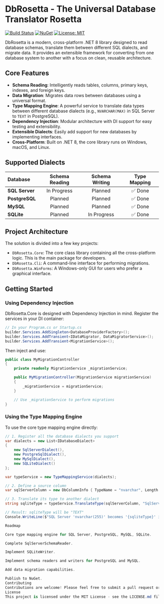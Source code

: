 ﻿# DbRosetta - The Universal Database Translator Rosetta

[![Build Status](https://img.shields.io/badge/build-passing-brightgreen)](https://github.com)
[![NuGet](https://img.shields.io/nuget/v/DbRosetta.Core.svg)](https://www.nuget.org/)
[![License: MIT](https://img.shields.io/badge/License-MIT-yellow.svg)](https://opensource.org/licenses/MIT)

DbRosetta is a modern, cross-platform .NET 8 library designed to read database schemas, translate them between different SQL dialects, and migrate data. It provides an extensible framework for converting from one database system to another with a focus on clean, reusable architecture.

## Core Features

- **Schema Reading**: Intelligently reads tables, columns, primary keys, indexes, and foreign keys.
- **Data Migration**: Migrates data rows between databases using a universal format.
- **Type Mapping Engine**: A powerful service to translate data types between different database dialects (e.g., `NVARCHAR(MAX)` in SQL Server to `TEXT` in PostgreSQL).
- **Dependency Injection**: Modular architecture with DI support for easy testing and extensibility.
- **Extensible Dialects**: Easily add support for new databases by implementing interfaces.
- **Cross-Platform**: Built on .NET 8, the core library runs on Windows, macOS, and Linux.

## Supported Dialects

| Database       | Schema Reading | Schema Writing | Type Mapping |
| :------------- | :------------: | :------------: | :----------: |
| **SQL Server** |  In Progress   |    Planned     |   ✅ Done    |
| **PostgreSQL** |    Planned     |    Planned     |   ✅ Done    |
| **MySQL**      |    Planned     |    Planned     |   ✅ Done    |
| **SQLite**     |    Planned     |  In Progress   |   ✅ Done    |

## Project Architecture

The solution is divided into a few key projects:

- `DbRosetta.Core`: The core class library containing all the cross-platform logic. This is the main package for developers.
- `DbRosetta.Cli`: A command-line interface for performing migrations.
- `DbRosetta.WinForms`: A Windows-only GUI for users who prefer a graphical interface.

## Getting Started

### Using Dependency Injection

DbRosetta.Core is designed with Dependency Injection in mind. Register the services in your DI container:

```csharp
// In your Program.cs or Startup.cs
builder.Services.AddSingleton<DatabaseProviderFactory>();
builder.Services.AddTransient<IDataMigrator, DataMigratorService>();
builder.Services.AddTransient<MigrationService>();
```

Then inject and use:

```csharp
public class MyMigrationController
{
    private readonly MigrationService _migrationService;

    public MyMigrationController(MigrationService migrationService)
    {
        _migrationService = migrationService;
    }

    // Use _migrationService to perform migrations
}
```

### Using the Type Mapping Engine

To use the core type mapping engine directly:

```csharp
// 1. Register all the database dialects you support
var dialects = new List<IDatabaseDialect>
{
    new SqlServerDialect(),
    new PostgreSqlDialect(),
    new MySqlDialect(),
    new SQLiteDialect()
};

var typeService = new TypeMappingService(dialects);

// 2. Define a source column
var sqlServerColumn = new DbColumnInfo { TypeName = "nvarchar", Length = 255 };

// 3. Translate its type to another dialect
string sqliteType = typeService.TranslateType(sqlServerColumn, "SqlServer", "SQLite");

// Result: sqliteType will be "TEXT"
Console.WriteLine($"SQL Server 'nvarchar(255)' becomes '{sqliteType}' in SQLite.");

Roadmap

Core type mapping engine for SQL Server, PostgreSQL, MySQL, SQLite.

Complete SqlServerSchemaReader.

Implement SQLiteWriter.

Implement schema readers and writers for PostgreSQL and MySQL.

Add data migration capabilities.

Publish to NuGet.
Contributing
Contributions are welcome! Please feel free to submit a pull request or open an issue.
License
This project is licensed under the MIT License - see the LICENSE.md file for details.
```
